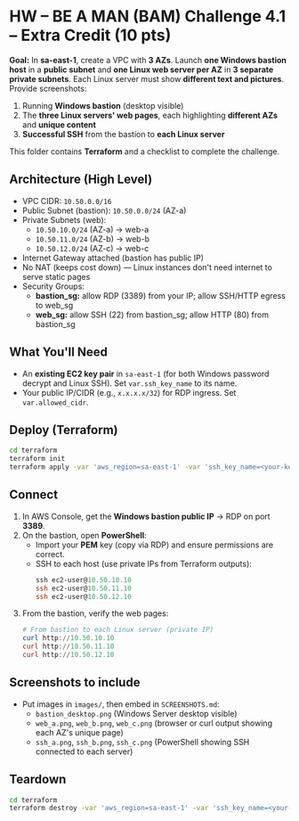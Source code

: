 # HW – BE A MAN (BAM) Challenge 4.1 – Extra Credit (10 pts)

**Goal:** In **sa-east-1**, create a VPC with **3 AZs**. Launch **one Windows bastion host** in a **public subnet** and **one Linux web server per AZ** in **3 separate private subnets**. Each Linux server must show **different text and pictures**. Provide screenshots:
1. Running **Windows bastion** (desktop visible)
2. The **three Linux servers' web pages**, each highlighting **different AZs** and **unique content**
3. **Successful SSH** from the bastion to **each Linux server**

This folder contains **Terraform** and a checklist to complete the challenge.

## Architecture (High Level)
- VPC CIDR: `10.50.0.0/16`
- Public Subnet (bastion): `10.50.0.0/24` (AZ-a)
- Private Subnets (web):
  - `10.50.10.0/24` (AZ-a) → web-a
  - `10.50.11.0/24` (AZ-b) → web-b
  - `10.50.12.0/24` (AZ-c) → web-c
- Internet Gateway attached (bastion has public IP)
- No NAT (keeps cost down) — Linux instances don't need internet to serve static pages
- Security Groups:
  - **bastion_sg:** allow RDP (3389) from your IP; allow SSH/HTTP egress to web_sg
  - **web_sg:** allow SSH (22) from bastion_sg; allow HTTP (80) from bastion_sg

## What You'll Need
- An **existing EC2 key pair** in `sa-east-1` (for both Windows password decrypt and Linux SSH). Set `var.ssh_key_name` to its name.
- Your public IP/CIDR (e.g., `x.x.x.x/32`) for RDP ingress. Set `var.allowed_cidr`.

## Deploy (Terraform)
```bash
cd terraform
terraform init
terraform apply -var 'aws_region=sa-east-1' -var 'ssh_key_name=<your-key-pair-name>' -var 'allowed_cidr=<your.ip.addr/32>'
```

## Connect
1. In AWS Console, get the **Windows bastion public IP** → RDP on port **3389**.
2. On the bastion, open **PowerShell**:
   - Import your **PEM** key (copy via RDP) and ensure permissions are correct.
   - SSH to each host (use private IPs from Terraform outputs):
     ```powershell
     ssh ec2-user@10.50.10.10
     ssh ec2-user@10.50.11.10
     ssh ec2-user@10.50.12.10
     ```
3. From the bastion, verify the web pages:
   ```powershell
   # From bastion to each Linux server (private IP)
   curl http://10.50.10.10
   curl http://10.50.11.10
   curl http://10.50.12.10
   ```

## Screenshots to include
- Put images in `images/`, then embed in `SCREENSHOTS.md`:
  - `bastion_desktop.png` (Windows Server desktop visible)
  - `web_a.png`, `web_b.png`, `web_c.png` (browser or curl output showing each AZ's unique page)
  - `ssh_a.png`, `ssh_b.png`, `ssh_c.png` (PowerShell showing SSH connected to each server)

## Teardown
```bash
cd terraform
terraform destroy -var 'aws_region=sa-east-1' -var 'ssh_key_name=<your-key-pair-name>' -var 'allowed_cidr=<your.ip.addr/32>'
```
